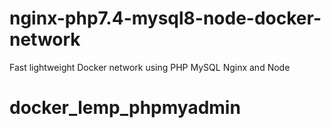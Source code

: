 # nginx-php7.4-mysql8-node-docker-network
Fast lightweight Docker network using PHP MySQL Nginx and Node
# docker_lemp_phpmyadmin
